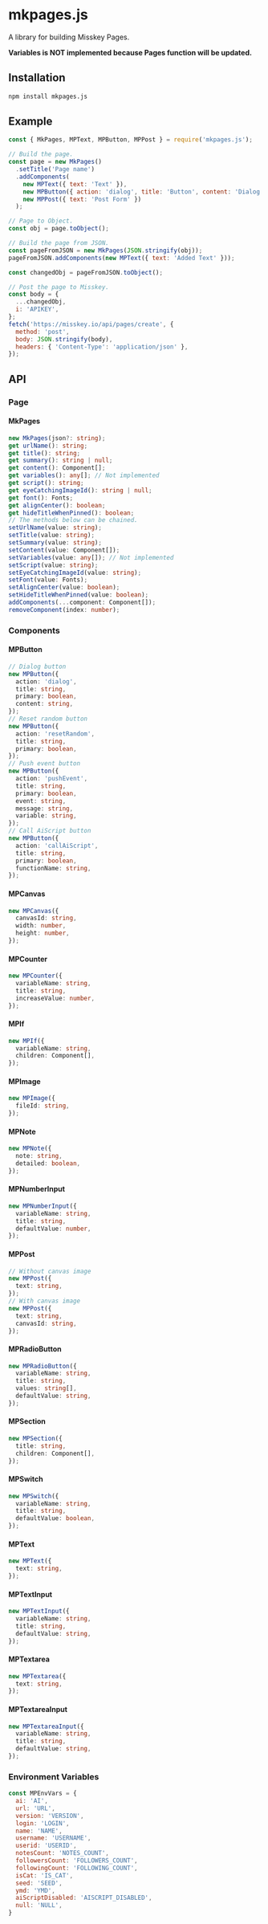 # mkpages.js

A library for building Misskey Pages.

**Variables is NOT implemented because Pages function will be updated.**

## Installation

```bash
npm install mkpages.js
```

## Example

```javascript
const { MkPages, MPText, MPButton, MPPost } = require('mkpages.js');

// Build the page.
const page = new MkPages()
  .setTitle('Page name')
  .addComponents(
    new MPText({ text: 'Text' }),
    new MPButton({ action: 'dialog', title: 'Button', content: 'Dialog Content' }),
    new MPPost({ text: 'Post Form' })
  );

// Page to Object.
const obj = page.toObject();

// Build the page from JSON.
const pageFromJSON = new MkPages(JSON.stringify(obj));
pageFromJSON.addComponents(new MPText({ text: 'Added Text' }));

const changedObj = pageFromJSON.toObject();

// Post the page to Misskey.
const body = {
  ...changedObj,
  i: 'APIKEY',
};
fetch('https://misskey.io/api/pages/create', {
  method: 'post',
  body: JSON.stringify(body),
  headers: { 'Content-Type': 'application/json' },
});
```

## API

### Page

#### MkPages

```typescript
new MkPages(json?: string);
get urlName(): string;
get title(): string;
get summary(): string | null;
get content(): Component[];
get variables(): any[]; // Not implemented
get script(): string;
get eyeCatchingImageId(): string | null;
get font(): Fonts;
get alignCenter(): boolean;
get hideTitleWhenPinned(): boolean;
// The methods below can be chained.
setUrlName(value: string);
setTitle(value: string);
setSummary(value: string);
setContent(value: Component[]);
setVariables(value: any[]); // Not implemented
setScript(value: string);
setEyeCatchingImageId(value: string);
setFont(value: Fonts);
setAlignCenter(value: boolean);
setHideTitleWhenPinned(value: boolean);
addComponents(...component: Component[]);
removeComponent(index: number);
```

### Components

#### MPButton

```typescript
// Dialog button
new MPButton({
  action: 'dialog',
  title: string,
  primary: boolean,
  content: string,
});
// Reset random button
new MPButton({
  action: 'resetRandom',
  title: string,
  primary: boolean,
});
// Push event button
new MPButton({
  action: 'pushEvent',
  title: string,
  primary: boolean,
  event: string,
  message: string,
  variable: string,
});
// Call AiScript button
new MPButton({
  action: 'callAiScript',
  title: string,
  primary: boolean,
  functionName: string,
});
```

#### MPCanvas

```typescript
new MPCanvas({
  canvasId: string,
  width: number,
  height: number,
});
```

#### MPCounter

```typescript
new MPCounter({
  variableName: string,
  title: string,
  increaseValue: number,
});
```

#### MPIf

```typescript
new MPIf({
  variableName: string,
  children: Component[],
});
```

#### MPImage

```typescript
new MPImage({
  fileId: string,
});
```

#### MPNote

```typescript
new MPNote({
  note: string,
  detailed: boolean,
});
```

#### MPNumberInput

```typescript
new MPNumberInput({
  variableName: string,
  title: string,
  defaultValue: number,
});
```

#### MPPost

```typescript
// Without canvas image
new MPPost({
  text: string,
});
// With canvas image
new MPPost({
  text: string,
  canvasId: string,
});
```

#### MPRadioButton

```typescript
new MPRadioButton({
  variableName: string,
  title: string,
  values: string[],
  defaultValue: string,
});
```

#### MPSection

```typescript
new MPSection({
  title: string,
  children: Component[],
});
```

#### MPSwitch

```typescript
new MPSwitch({
  variableName: string,
  title: string,
  defaultValue: boolean,
});
```

#### MPText

```typescript
new MPText({
  text: string,
});
```

#### MPTextInput

```typescript
new MPTextInput({
  variableName: string,
  title: string,
  defaultValue: string,
});
```

#### MPTextarea

```typescript
new MPTextarea({
  text: string,
});
```

#### MPTextareaInput

```typescript
new MPTextareaInput({
  variableName: string,
  title: string,
  defaultValue: string,
});
```

### Environment Variables

```javascript
const MPEnvVars = {
  ai: 'AI',
  url: 'URL',
  version: 'VERSION',
  login: 'LOGIN',
  name: 'NAME',
  username: 'USERNAME',
  userid: 'USERID',
  notesCount: 'NOTES_COUNT',
  followersCount: 'FOLLOWERS_COUNT',
  followingCount: 'FOLLOWING_COUNT',
  isCat: 'IS_CAT',
  seed: 'SEED',
  ymd: 'YMD',
  aiScriptDisabled: 'AISCRIPT_DISABLED',
  null: 'NULL',
}
```
